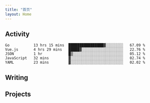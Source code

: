 ```yaml
---
title: "首页"
layout: Home
---
```


## Activity
<!--START_SECTION:waka-->
```text
Go           13 hrs 15 mins  ████████████████▓░░░░░░░░   67.09 % 
Vue.js       4 hrs 29 mins   █████▓░░░░░░░░░░░░░░░░░░░   22.76 % 
JSON         1 hr            █▒░░░░░░░░░░░░░░░░░░░░░░░   05.12 % 
JavaScript   32 mins         ▓░░░░░░░░░░░░░░░░░░░░░░░░   02.74 % 
YAML         23 mins         ▓░░░░░░░░░░░░░░░░░░░░░░░░   02.02 % 
```
<!--END_SECTION:waka-->

## Writing
<PindedPosts />

## Projects
<Projects />
